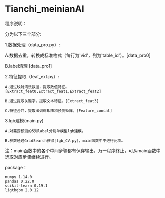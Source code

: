 # Tianchi_meinianAI

程序说明：

分为以下三个部分: 


1.数据处理（data_pro.py）: 

A.数据去重，转换成标准格式（每行为'vid'，列为'table_id'）。[data_pro0] 

B.label清理  [data_pro1] 

2.特征提取（feat_ext.py）:

	A.通过映射清洗数据，提取数值特征。[Extract_feat0,Extract_feat1,Extract_feat2] 

	B.通过提取关键字，提取文本特征。[Extract_feat3] 

	C.特征合并，提取出训练矩阵和预测矩阵。[Feature_concat] 

3.lgb建模(main.py)

	A.对需要预测的5列label分别单模型lgb建模。 

	B.参数通过GridSearch获得[lgb_CV.py]，main函数中不进行此项。 


注：main函数中的各个中间步骤都有保存输出，万一程序终止，可从main函数中选取对应步骤继续进行。



package：

	numpy 1.14.0
	pandas 0.22.0
	scikit-learn 0.19.1
	ligthgbm 2.0.12
